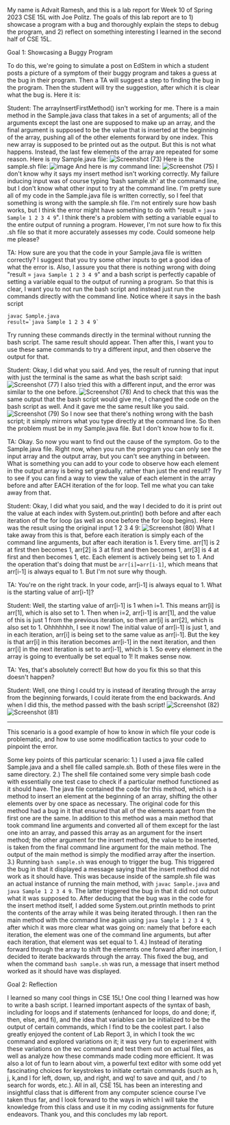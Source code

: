 My name is Advait Ramesh, and this is a lab report for Week 10 of Spring 2023 CSE 15L with Joe Politz. The goals of this lab report are to 1) showcase a program with a bug and thoroughly explain the steps to debug the program, and 2) reflect on something interesting I learned in the second half of CSE 15L.

Goal 1: Showcasing a Buggy Program

To do this, we're going to simulate a post on EdStem in which a student posts a picture of a symptom of their buggy program and takes a guess at the bug in their program. Then a TA will suggest a step to finding the bug in the program. Then the student will try the suggestion, after which it is clear what the bug is. Here it is:

Student: The arrayInsertFirstMethod() isn't working for me. There is a main method in the Sample.java class that takes in a set of arguments; all of the arguments except the last one are supposed to make up an array, and the final argument is supposed to be the value that is inserted at the beginning of the array, pushing all of the other elements forward by one index. This new array is supposed to be printed out as the output. But this is not what happens. Instead, the last few elements of the array are repeated for some reason.
Here is my Sample.java file:
![Screenshot (73)](https://github.com/a3ramesh/cse15l-lab-reports/assets/130017333/e8d7020a-4276-4f09-b07d-99156fe2d431)
Here is the sample.sh file:
![image](https://github.com/a3ramesh/cse15l-lab-reports/assets/130017333/4dd045e3-8a5a-43bc-87e1-3695096c5144)
And here is my command line:
![Screenshot (75)](https://github.com/a3ramesh/cse15l-lab-reports/assets/130017333/adc7a65c-35ed-41e5-9e69-71b92983b43a)
I don't know why it says my insert method isn't working correctly. My failure inducing input was of course typing 'bash sample.sh' at the command line, but I don't know what other input to try at the command line. I'm pretty sure all of my code in the Sample.java file is written correctly, so I feel that something is wrong with the sample.sh file. I'm not entirely sure how bash works, but I think the error might have something to do with "result = `java Sample 1 2 3 4 9`". I think there's a problem with setting a variable equal to the entire output of running a program. However, I'm not sure how to fix this .sh file so that it more accurately assesses my code. Could someone help me please?

TA: How sure are you that the code in your Sample.java file is written correctly? I suggest that you try some other inputs to get a good idea of what the error is. Also, I assure you that there is nothing wrong with doing "result = `java Sample 1 2 3 4 9`" and a bash script is perfectly capable of setting a variable equal to the output of running a program. So that this is clear, I want you to not run the bash script and instead just run the commands directly with the command line. Notice where it says in the bash script
```
javac Sample.java
result=`java Sample 1 2 3 4 9`
```
Try running these commands directly in the terminal without running the bash script. The same result should appear. Then after this, I want you to use these same commands to try a different input, and then observe the output for that. 

Student: Okay, I did what you said. And yes, the result of running that input with just the terminal is the same as what the bash script said:
![Screenshot (77)](https://github.com/a3ramesh/cse15l-lab-reports/assets/130017333/1cb6f379-bdac-40a6-bbfc-0803b46c8e9f)
I also tried this with a different input, and the error was similar to the one before.
![Screenshot (78)](https://github.com/a3ramesh/cse15l-lab-reports/assets/130017333/f28c4ca7-80f0-443a-9789-75f90b7619c5)
And to check that this was the same output that the bash script would give me, I changed the code on the bash script as well. And it gave me the same result like you said.
![Screenshot (79)](https://github.com/a3ramesh/cse15l-lab-reports/assets/130017333/f3b0371d-4477-46b2-8bf6-88dcc9e9ab03)
So I now see that there's nothing wrong with the bash script; it simply mirrors what you type directly at the command line. So then the problem must be in my Sample.java file. But I don't know how to fix it.

TA: Okay. So now you want to find out the cause of the symptom. Go to the Sample.java file. Right now, when you run the program you can only see the input array and the output array, but you can't see anything in between. What is something you can add to your code to observe how each element in the output array is being set gradually, rather than just the end result? Try to see if you can find a way to view the value of each element in the array before and after EACH iteration of the for loop. Tell me what you can take away from that.

Student: Okay, I did what you said, and the way I decided to do it is print out the value at each index with System.out.println() both before and after each iteration of the for loop (as well as once before the for loop begins). Here was the result using the original input 1 2 3 4 9:
![Screenshot (80)](https://github.com/a3ramesh/cse15l-lab-reports/assets/130017333/9c624c35-b760-4ccb-9e6a-bb541aa88251)
What I take away from this is that, before each iteration is simply each of the command line arguments, but after each iteration is 1. Every time. arr[1] is 2 at first then becomes 1, arr[2] is 3 at first and then becomes 1, arr[3] is 4 at first and then becomes 1, etc. Each element is actively being set to 1. And the operation that's doing that must be ```arr[i]=arr[i-1]```, which means that arr[i-1] is always equal to 1. But I'm not sure why though.

TA: You're on the right track. In your code, arr[i-1] is always equal to 1. What is the starting value of arr[i-1]? 

Student: Well, the starting value of arr[i-1] is 1 when i=1. This means arr[i] is arr[1], which is also set to 1. Then when i=2, arr[i-1] is arr[1], and the value of this is just 1 from the previous iteration, so then arr[i] is arr[2], which is also set to 1. Ohhhhhhh, I see it now! The initial value of arr[i-1] is just 1, and in each iteration, arr[i] is being set to the same value as arr[i-1]. But the key is that arr[i] in this iteration becomes arr[i-1] in the next iteration, and then arr[i] in the next iteration is set to arr[i-1], which is 1. So every element in the array is going to eventually be set equal to 1! It makes sense now. 

TA: Yes, that's absolutely correct! But how do you fix this so that this doesn't happen?

Student: Well, one thing I could try is instead of iterating through the array from the beginning forwards, I could iterate from the end backwards.
And when I did this, the method passed with the bash script!
![Screenshot (82)](https://github.com/a3ramesh/cse15l-lab-reports/assets/130017333/42191c39-f0fa-49c9-941a-4728d53e26eb)
![Screenshot (81)](https://github.com/a3ramesh/cse15l-lab-reports/assets/130017333/3d0e1ab2-d112-45b0-8b26-3f8d138d39fa)

_______________________________________________________________________________________________________________________________________________________________________

This scenario is a good example of how to know in which file your code is problematic, and how to use some modification tactics to your code to pinpoint the error. 

Some key points of this particular scenario:
1.) I used a java file called Sample.java and a shell file called sample.sh. Both of these files were in the same directory.
2.) The shell file contained some very simple bash code with essentially one test case to check if a particular method functioned as it should have. The java file contained the code for this method, which is a method to insert an element at the beginning of an array, shifting the other elements over by one space as necessary. The original code for this method had a bug in it that ensured that all of the elements apart from the first one are the same. In addition to this method was a main method that took command line arguments and converted all of them except for the last one into an array, and passed this array as an argument for the insert method; the other argument for the insert method, the value to be inserted, is taken from the final command line argument for the main method. The output of the main method is simply the modified array after the insertion.
3.) Running ```bash sample.sh``` was enough to trigger the bug. This triggered the bug in that it displayed a message saying that the insert method did not work as it should have. This was because inside of the sample.sh file was an actual instance of running the main method, with ```javac Sample.java``` and ```java Sample 1 2 3 4 9```. The latter triggered the bug in that it did not output what it was supposed to. After deducing that the bug was in the code for the insert method itself, I added some System.out.println methods to print the contents of the array while it was being iterated through. I then ran the main method with the command line again using ```java Sample 1 2 3 4 9```, after which it was more clear what was going on: namely that before each iteration, the element was one of the command line arguments, but after each iteration, that element was set equal to 1.
4.) Instead of iterating forward through the array to shift the elements one forward after insertion, I decided to iterate backwards through the array. This fixed the bug, and when the command ```bash sample.sh``` was run, a message that insert method worked as it should have was displayed.

Goal 2: Reflection

I learned so many cool things in CSE 15L! One cool thing I learned was how to write a bash script. I learned important aspects of the syntax of bash, including for loops and if statements (enhanced for loops, do and done; if, then, else, and fi), and the idea that variables can be initialized to be the output of certain commands, which I find to be the coolest part. I also greatly enjoyed the content of Lab Report 3, in which I took the wc command and explored variations on it; it was very fun to experiment with these variations on the wc command and test them out on actual files, as well as analyze how these commands made coding more efficient. It was also a lot of fun to learn about vim, a powerful text editor with some odd yet fascinating choices for keystrokes to initiate certain commands (such as h, j, k,and l for left, down, up, and right, and wq! to save and quit, and  /<query> to search for words, etc.). All in all, CSE 15L has been an interesting and insightful class that is different from any computer science course I've taken thus far, and I look forward to the ways in which I will take the knowledge from this class and use it in my coding assignments for future endeavors. Thank you, and this concludes my lab report.





